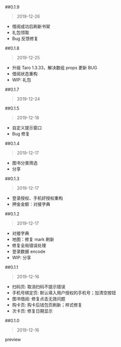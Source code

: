 ##0.1.9
> 2019-12-26

* 借阅成功后刷新书架
* 礼包领取
* Bug 反馈修复

##0.1.8
> 2019-12-25

* 升级 Taro 1.3.33，解决数组 props 更新 BUG
* 借阅状态重构
* WIP: 礼包

##0.1.7
> 2019-12-24

##0.1.5
> 2019-12-18

* 自定义提示窗口
* Bug 修复

##0.1.4
> 2019-12-17

* 图书分类筛选
* 分享

##0.1.3
> 2019-12-17

* 登录授权、手机好授权重构
* 押金金额：对接字典

##0.1.2
> 2019-12-17

* 对接字典
* 地图：修复 mark 刷新
* 修复全局错误处理
* 登录数据 encode
* WIP: 分享

##0.1.1
> 2019-12-16

* 扫码页: 取消扫码不提示错误
* 手机号绑定页: 默认填入用户授权的手机号；加清空按钮
* 图书借阅: 修复点击无效问题
* 购卡页: 购卡后钱包页刷新；样式修复
* 次卡页: 修复日期显示


##0.1.0
> 2019-12-16

preview
